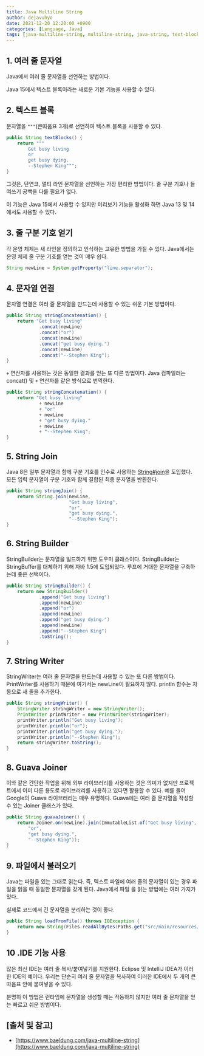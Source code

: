 ```yaml
---
title: Java Multiline String
author: dejavuhyo
date: 2021-12-20 12:20:00 +0900
categories: [Language, Java]
tags: [java-multiline-string, multiline-string, java-string, text-blocks, java-여러-줄-문자열, 여러-줄-문자열, java-문자열, 텍스트-블록]
---
```


## 1. 여러 줄 문자열
Java에서 여러 줄 문자열을 선언하는 방법이다.

Java 15에서 텍스트 블록이라는 새로운 기본 기능을 사용할 수 있다.

## 2. 텍스트 블록
문자열을 `"""`(큰따옴표 3개)로 선언하여 텍스트 블록을 사용할 수 있다.

```java
public String textBlocks() {
    return """
        Get busy living
        or
        get busy dying.
        --Stephen King""";
}
```

그것은, 단연코, 멀티 라인 문자열을 선언하는 가장 편리한 방법이다. 줄 구분 기호나 들여쓰기 공백을 다룰 필요가 없다.

이 기능은 Java 15에서 사용할 수 있지만 미리보기 기능을 활성화 하면 Java 13 및 14에서도 사용할 수 있다.

## 3. 줄 구분 기호 얻기
각 운영 체제는 새 라인을 정의하고 인식하는 고유한 방법을 가질 수 있다. Java에서는 운영 체제 줄 구분 기호를 얻는 것이 매우 쉽다.

```java
String newLine = System.getProperty("line.separator");
```

## 4. 문자열 연결
문자열 연결은 여러 줄 문자열을 만드는데 사용할 수 있는 쉬운 기본 방법이다.

```java
public String stringConcatenation() {
    return "Get busy living"
            .concat(newLine)
            .concat("or")
            .concat(newLine)
            .concat("get busy dying.")
            .concat(newLine)
            .concat("--Stephen King");
}
```

`+` 연산자를 사용하는 것은 동일한 결과를 얻는 또 다른 방법이다. Java 컴파일러는 concat() 및 `+` 연산자를 같은 방식으로 번역한다.

```java
public String stringConcatenation() {
    return "Get busy living"
            + newLine
            + "or"
            + newLine
            + "get busy dying."
            + newLine
            + "--Stephen King";
}
```

## 5. String Join
Java 8은 일부 문자열과 함께 구분 기호를 인수로 사용하는 [String#join](https://docs.oracle.com/en/java/javase/11/docs/api/java.base/java/lang/String.html#join(java.lang.CharSequence,java.lang.CharSequence...))을 도입했다. 모든 입력 문자열이 구분 기호와 함께 결합된 최종 문자열을 반환한다.

```java
public String stringJoin() {
    return String.join(newLine,
                       "Get busy living",
                       "or",
                       "get busy dying.",
                       "--Stephen King");
}
```

## 6. String Builder
StringBuilder는 문자열을 빌드하기 위한 도우미 클래스이다. StringBuilder는 StringBuffer를 대체하기 위해 자바 1.5에 도입되었다. 루프에 거대한 문자열을 구축하는데 좋은 선택이다.

```java
public String stringBuilder() {
    return new StringBuilder()
            .append("Get busy living")
            .append(newLine)
            .append("or")
            .append(newLine)
            .append("get busy dying.")
            .append(newLine)
            .append("--Stephen King")
            .toString();
}
```

## 7. String Writer
StringWriter는 여러 줄 문자열을 만드는데 사용할 수 있는 또 다른 방법이다. PrintWriter를 사용하기 때문에 여기서는 newLine이 필요하지 않다. println 함수는 자동으로 새 줄을 추가한다.

```java
public String stringWriter() {
    StringWriter stringWriter = new StringWriter();
    PrintWriter printWriter = new PrintWriter(stringWriter);
    printWriter.println("Get busy living");
    printWriter.println("or");
    printWriter.println("get busy dying.");
    printWriter.println("--Stephen King");
    return stringWriter.toString();
}
```

## 8. Guava Joiner
이와 같은 간단한 작업을 위해 외부 라이브러리를 사용하는 것은 의미가 없지만 프로젝트에서 이미 다른 용도로 라이브러리를 사용하고 있다면 활용할 수 있다. 예를 들어 Google의 Guava 라이브러리는 매우 유명하다. Guava에는 여러 줄 문자열을 작성할 수 있는 Joiner 클래스가 있다.

```java
public String guavaJoiner() {
    return Joiner.on(newLine).join(ImmutableList.of("Get busy living",
        "or",
        "get busy dying.",
        "--Stephen King"));
}
```

## 9. 파일에서 불러오기
Java는 파일을 있는 그대로 읽는다. 즉, 텍스트 파일에 여러 줄의 문자열이 있는 경우 파일을 읽을 때 동일한 문자열을 갖게 된다. Java에서 파일 을 읽는 방법에는 여러 가지가 있다.

실제로 코드에서 긴 문자열을 분리하는 것이 좋다.

```java
public String loadFromFile() throws IOException {
    return new String(Files.readAllBytes(Paths.get("src/main/resources/stephenking.txt")));
}
```

## 10 .IDE 기능 사용
많은 최신 IDE는 여러 줄 복사/붙여넣기를 지원한다. Eclipse 및 IntelliJ IDEA가 이러한 IDE의 예이다. 우리는 단순히 여러 줄 문자열을 복사하여 이러한 IDE에서 두 개의 큰따옴표 안에 붙여넣을 수 있다.

분명히 이 방법은 런타임에 문자열을 생성할 때는 작동하지 않지만 여러 줄 문자열을 얻는 빠르고 쉬운 방법이다.

## [출처 및 참고]
* [https://www.baeldung.com/java-multiline-string](https://www.baeldung.com/java-multiline-string)
